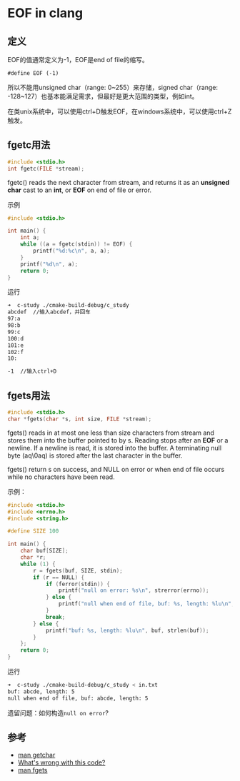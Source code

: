 # EOF in clang

## 定义

EOF的值通常定义为-1，EOF是end of file的缩写。

```
#define	EOF	(-1)
```

所以不能用unsigned char（range: 0\~255）来存储，signed char（range: -128\~127）也基本能满足需求，但最好是更大范围的类型，例如int。

在类unix系统中，可以使用ctrl+D触发EOF，在windows系统中，可以使用ctrl+Z触发。

## fgetc用法

```c
#include <stdio.h>
int fgetc(FILE *stream);
```

fgetc() reads the next character from stream, and returns it as an **unsigned char** cast to an **int**, or **EOF** on end of file or error.

示例

```c
#include <stdio.h>

int main() {
    int a;
    while ((a = fgetc(stdin)) != EOF) {
        printf("%d:%c\n", a, a);
    }
    printf("%d\n", a);
    return 0;
}
```

运行

```bash
➜  c-study ./cmake-build-debug/c_study
abcdef  //输入abcdef，并回车
97:a
98:b
99:c
100:d
101:e
102:f
10:

-1  //输入ctrl+D
```

## fgets用法

```c
#include <stdio.h>
char *fgets(char *s, int size, FILE *stream);
```

fgets() reads in at most one less than size characters from stream and stores them into the buffer pointed to by s. Reading stops after an **EOF** or a newline. If a newline is read, it is stored into the buffer. A terminating null byte (aq\0aq) is stored after the last character in the buffer.

fgets() return s on success, and NULL on error or when end of file occurs while no characters have been read.

示例：

```c
#include <stdio.h>
#include <errno.h>
#include <string.h>

#define SIZE 100

int main() {
    char buf[SIZE];
    char *r;
    while (1) {
        r = fgets(buf, SIZE, stdin);
        if (r == NULL) {
            if (ferror(stdin)) {
                printf("null on error: %s\n", strerror(errno));
            } else {
                printf("null when end of file, buf: %s, length: %lu\n", buf, strlen(buf));
            }
            break;
        } else {
            printf("buf: %s, length: %lu\n", buf, strlen(buf));
        }
    };
    return 0;
}
```

运行

```bash
➜  c-study ./cmake-build-debug/c_study < in.txt
buf: abcde, length: 5
null when end of file, buf: abcde, length: 5
```

遗留问题：如何构造`null on error`?

## 参考

- [man getchar](https://linux.die.net/man/3/getchar)
- [What's wrong with this code?](http://www.c-faq.com/stdio/getcharc.html)
- [man fgets](https://linux.die.net/man/3/fgets)